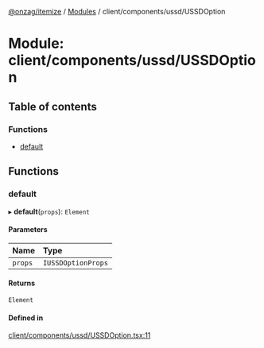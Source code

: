 [@onzag/itemize](../README.md) / [Modules](../modules.md) / client/components/ussd/USSDOption

# Module: client/components/ussd/USSDOption

## Table of contents

### Functions

- [default](client_components_ussd_USSDOption.md#default)

## Functions

### default

▸ **default**(`props`): `Element`

#### Parameters

| Name | Type |
| :------ | :------ |
| `props` | `IUSSDOptionProps` |

#### Returns

`Element`

#### Defined in

[client/components/ussd/USSDOption.tsx:11](https://github.com/onzag/itemize/blob/59702dd5/client/components/ussd/USSDOption.tsx#L11)
